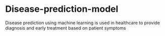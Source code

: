 # Disease-prediction-model
Disease prediction using machine learning is used in healthcare to provide diagnosis and early treatment  based on patient symptoms
